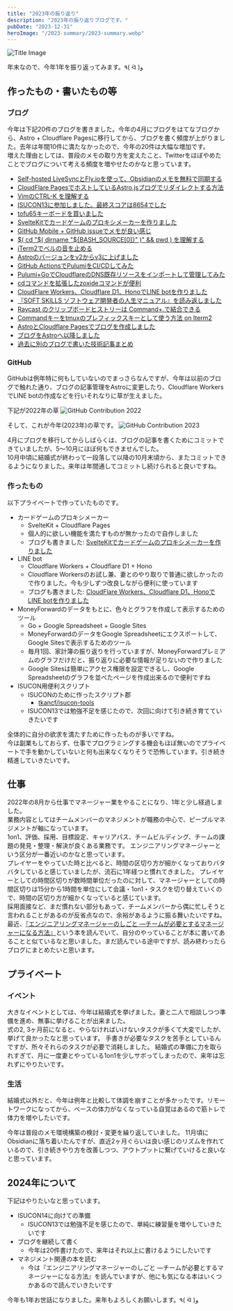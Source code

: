 ```yaml
---
title: "2023年の振り返り"
description: "2023年の振り返りブログです。"
pubDate: "2023-12-31"
heroImage: "/2023-summary/2023-summary.webp"
---
```


![Title Image](/2023-summary/2023-summary.webp)

年末なので、今年1年を振り返ってみます。٩( ᐛ )و

## 作ったもの・書いたもの等

### ブログ

今年は下記20件のブログを書きました。今年の4月にブログをはてなブログから、Astro + Cloudflare Pagesに移行してから、ブログを書く頻度が上がりました。去年は年間10件に満たなかったので、今年の20件は大幅な増加です。  
増えた理由としては、普段のメモの取り方を変えたこと、Twitterをほぼやめたことでブログについて考える頻度を増やせたのかなと思っています。

- [Self-hosted LiveSyncとFly.ioを使って、Obsidianのメモを無料で同期する](https://tkancf.com/blog/sync-obsidian-notes-free-self-hosted-livesync-flyio/)
- [CloudFlare PagesでホストしているAstro.jsブログでリダイレクトする方法](https://tkancf.com/blog/setting-up-redirects-astro-cloudflare-pages/)
- [VimのCTRL-K <Space>を理解する](https://tkancf.com/blog/understanding-vim-ctrl-k-space/)
- [ISUCON13に参加しました。最終スコアは8654でした](https://tkancf.com/blog/isucon13/)
- [tofu65キーボードを買いました](https://tkancf.com/blog/tofu65-keyboard-review/)
- [SvelteKitでカードゲームのプロキシメーカーを作りました](https://tkancf.com/blog/created-a-card-game-proxy-maker-with-sveltekit/)
- [GitHub Mobile + GitHub issueでメモが良い感じ](https://tkancf.com/blog/github-mobile-and-issue-as-memo/)
- [$( cd "$( dirname "${BASH_SOURCE[0]}" )" && pwd ) を理解する](https://tkancf.com/blog/understanding-bash-source/)
- [iTerm2でベルの音を止める](https://tkancf.com/blog/mute-iterm2-bell/)
- [Astroのバージョンをv2からv3に上げました](https://tkancf.com/blog/update-astro-v2-to-v3/)
- [GitHub ActionsでPulumiをCI/CDしてみた](https://tkancf.com/blog/trying-cicd-with-pulumi-using-github-actions/)
- [Pulumi+GoでCloudflareのDNS既存リソースをインポートして管理してみた](https://tkancf.com/blog/managing-and-importing-existing-cloudflare-dns-resources-pulumi-go/)
- [cdコマンドを拡張したzoxideコマンドが便利](https://tkancf.com/blog/zoxide-a-convenient-extension-of-the-cd-command/)
- [CloudFlare Workers、Cloudflare D1、HonoでLINE botを作りました](https://tkancf.com/blog/creating-line-bot-with-cloudflare-workers-d1-and-hono/)
- [『SOFT SKILLS ソフトウェア開発者の人生マニュアル』を読み返しました](https://tkancf.com/blog/reading-soft-skills-the-software-developers-life-manual/)
- [Raycast のクリップボードヒストリーは Command+.で結合できる](https://tkancf.com/blog/raycast-clipboard-history-merge-with-cmd-period/)
- [Commandキーをtmuxのプレフィックスキーとして使う方法 on Iterm2](https://tkancf.com/blog/command-as-tmux-prefix-key/)
- [AstroとCloudflare Pagesでブログを作成しました](https://tkancf.com/blog/astro-and-cloudflare-pages-blog-creation/)
- [ブログをAstroへ以降しました](https://tkancf.com/blog/first-post/)
- [過去に別のブログで書いた技術記事まとめ](https://tkancf.com/blog/past-technical-articles-collection/)

### GitHub

GitHubは例年特に何もしていないのでまっさらなんですが、今年は以前のブログで触れた通り、ブログの記事管理をAstroに変更したり、Cloudflare WorkersでLINE botの作成などを行いそれなりに草が生えました。

下記が2022年の草
![GitHub Contribution 2022](/2023-summary/2022-github-activity.webp)

そして、これが今年(2023年)の草です。
![GitHub Contribution 2023](/2023-summary/2023-github-activity.webp)

4月にブログを移行してからしばらくは、ブログの記事を書くためにコミットできていましたが、5〜10月にほぼ何もできませんでした。  
10月中頃に結婚式が終わって一段落して以降の10月末頃から、またコミットできるようになりました。来年は年間通してコミットし続けられると良いですね。

### 作ったもの

以下プライベートで作っていたものです。  

- カードゲームのプロキシメーカー
  - SvelteKit + Cloudflare Pages
  - 個人的に欲しい機能を満たすものが無かったので自作しました
  - ブログも書きました: [SvelteKitでカードゲームのプロキシメーカーを作りました](https://tkancf.com/blog/created-a-card-game-proxy-maker-with-sveltekit/)
- LINE bot
  - Cloudflare Workers + Cloudflare D1 + Hono
  - Cloudflare Workersのお試し兼、妻とのやり取りで普通に欲しかったので作りました。今も少しずつ改良しながら便利に使っています
  - ブログも書きました: [CloudFlare Workers、Cloudflare D1、HonoでLINE botを作りました](https://tkancf.com/blog/creating-line-bot-with-cloudflare-workers-d1-and-hono/)
- MoneyForwardのデータをもとに、色々とグラフを作成して表示するためのツール
  - Go + Google Spreadsheet + Google Sites
  - MoneyForwardのデータをGoogle Spreadsheetにエクスポートして、Google Sitesで表示するためのツール
  - 毎月1回、家計簿の振り返りを行っていますが、MoneyForwardプレミアムのグラフだけだと、振り返りに必要な情報が足りないので作りました
  - Google Sitesは簡単にアクセス権限を設定できるし、Google Spreadsheetのグラフを並べたページを作成出来るので便利ですね
- ISUCON用便利スクリプト
  - ISUCONのために作ったスクリプト郡
    - [tkancf/isucon-tools](https://github.com/tkancf/isucon-tools)
  - ISUCON13では勉強不足を感じたので、次回に向けて引き続き育てていきたいです

全体的に自分の欲求を満たすために作ったものが多いですね。  
今は副業もしておらず、仕事でプログラミングする機会もほぼ無いのでプライベートで手を動かしていないと何も出来なくなりそうで恐怖しています。引き続き精進していきたいです。

## 仕事

2022年の8月から仕事でマネージャー業をやることになり、1年と少し経過しました。  
業務内容としてはチームメンバーのマネジメントが職務の中心で、ピープルマネジメントが軸になっています。  
1on1、評価、採用、目標設定、キャリアパス、チームビルディング、チームの課題の発見・整理・解決が良くある業務です。
エンジニアリングマネージャーという区分が一番近いのかなと思っています。  
プレイヤーをやっていた時と比べると、時間の区切り方が細かくなっておりバタバタしていると感じていましたが、流石に1年経つと慣れてきました。
プレイヤーとしての時間区切りが数時間単位だったのに対して、マネージャーとしての時間区切りは15分から1時間を単位にして会議・1on1・タスクを切り替えていくので、時間の区切り方が細かくなっていると感じています。  
採用面接など、まだ慣れない部分もあって、チームメンバーから偶に忙しそうと言われることがあるのが反省点なので、余裕があるように振る舞いたいですね。  
最近、[『エンジニアリングマネージャーのしごと ―チームが必要とするマネージャーになる方法』](https://amzn.to/47ncyHk)という本を読んでいて、自分のやっていることが本に書いてあることと似ているなと思いました。まだ読んでいる途中ですが、読み終わったらブログにまとめたいと思います。

## プライベート

### イベント

大きなイベントとしては、今年は結婚式を挙げました。妻と二人で相談しつつ準備を進め、無事に挙げることが出来ました。  
式の2, 3ヶ月前になると、やらなければいけないタスクが多くて大変でしたが、挙げて良かったなと思っています。
手書きが必要なタスクを苦手としているんですが、所々それらのタスクが必要で消耗しました。
結婚式の準備に力を取られすぎて、月に一度妻とやっている1on1を少しサボってしまったので、来年は忘れずにやりたいです。

### 生活

結婚式以外だと、今年は例年と比較して体調を崩すことが多かったです。リモートワークになってから、ベースの体力がなくなっている自覚はあるので筋トレで体力を増やしたいです。

今年は普段のメモ環境構築の検討・変更を繰り返していました。
11月頃にObsidianに落ち着いたんですが、直近2ヶ月ぐらいは良い感じのリズムを作れているので、引き続きやり方を改善しつつ、アウトプットに繋げていけると良いなと思っています。

## 2024年について

下記はやりたいなと思っています。

- ISUCON14に向けての準備
  - ISUCON13では勉強不足を感じたので、単純に練習量を増やしていきたいです
- ブログを継続して書く
  - 今年は20件書けたので、来年はそれ以上に書けるようにしたいです
- マネジメント関連の本を読む
  - 今は『エンジニアリングマネージャーのしごと ―チームが必要とするマネージャーになる方法』を読んでいますが、他にも気になる本はいくつかあるので読んでいきたいです

今年も1年お世話になりました。来年もよろしくお願いします。٩( ᐛ )و

